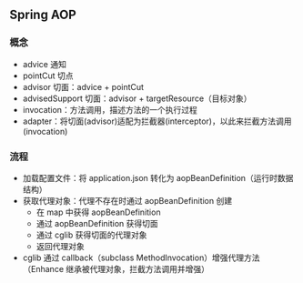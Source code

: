 ## Spring AOP

### 概念

- advice 通知
- pointCut 切点
- advisor 切面：advice + pointCut
- advisedSupport 切面：advisor + targetResource（目标对象）
- invocation：方法调用，描述方法的一个执行过程
- adapter：将切面(advisor)适配为拦截器(interceptor)，以此来拦截方法调用(invocation)

### 流程
- 加载配置文件：将 application.json 转化为 aopBeanDefinition（运行时数据结构）
- 获取代理对象：代理不存在时通过 aopBeanDefinition 创建
    - 在 map 中获得 aopBeanDefinition
    - 通过 aopBeanDefinition 获得切面
    - 通过 cglib 获得切面的代理对象
    - 返回代理对象
- cglib 通过 callback（subclass MethodInvocation）增强代理方法（Enhance 继承被代理对象，拦截方法调用并增强）